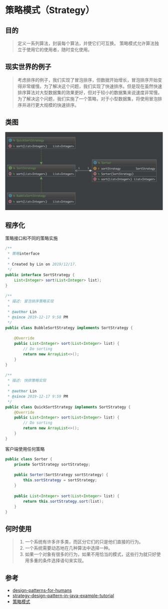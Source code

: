 # 策略模式（Strategy）

## 目的

> 定义一系列算法，封装每个算法，并使它们可互换。
> 策略模式允许算法独立于使用它的使用者，随时变化使用。

## 现实世界的例子

> 考虑排序的例子，我们实现了冒泡排序，但数据开始增长，冒泡排序开始变得非常缓慢。为了解决这个问题，我们实现了快速排序。但是现在虽然快速排序算法对大型数据集的效果更好，但对于较小的数据集来说速度非常慢。为了解决这个问题，我们实施了一个策略，对于小型数据集，将使用冒泡排序并进行更大规模的快速排序。

## 类图

![strategy class diagrams](../img/stategy.jpg)

## 程序化

策略接口和不同的策略实施

```java
/**
 * 策略interface
 *
 * Created by Lin on 2019/12/17.
 */
public interface SortStrategy {
    List<Integer> sort(List<Integer> list);
}

/**
 * 描述: 冒泡排序策略实现
 *
 * @author Lin
 * @since 2019-12-17 9:58 PM
 */
public class BubbleSortStrategy implements SortStrategy {

    @Override
    public List<Integer> sort(List<Integer> list) {
        // Do sorting
        return new ArrayList<>();
    }
}

/**
 * 描述: 快排策略实现
 *
 * @author Lin
 * @since 2019-12-17 9:59 PM
 */
public class QuickSortStrategy implements SortStrategy {
    @Override
    public List<Integer> sort(List<Integer> list) {
        // Do sorting
        return new ArrayList<>();
    }
}
```

客户端使用任何策略

```java
public class Sorter {
    private SortStrategy sortStrategy;

    public Sorter(SortStrategy sortStrategy) {
        this.sortStrategy = sortStrategy;
    }

    public List<Integer> sort(List<Integer> list) {
        return this.sortStrategy.sort(list);
    }
}
```

## 何时使用

> 1. 一个系统有许多许多类，而区分它们的只是他们直接的行为。
> 2. 一个系统需要动态地在几种算法中选择一种。
> 3. 如果一个对象有很多的行为，如果不用恰当的模式，这些行为就只好使用多重的条件选择语句来实现。

## 参考

* [design-patterns-for-humans](https://github.com/kamranahmedse/design-patterns-for-humans)
* [strategy-design-pattern-in-java-example-tutorial](https://www.journaldev.com/1754/strategy-design-pattern-in-java-example-tutorial)
* [策略模式](https://www.runoob.com/design-pattern/strategy-pattern.html)
